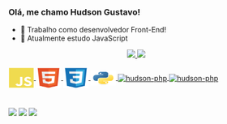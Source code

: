 ### Olá, me chamo Hudson Gustavo!

- 🔭 Trabalho como desenvolvedor Front-End!
- 🌱 Atualmente estudo JavaScript

<div align="center">
  <a href="https://github.com/tlshudson">
  <img height="180em" src="https://github-readme-stats.vercel.app/api?username=tlshudson&show_icons=true&theme=dark&include_all_commits=true&count_private=true"/>
  <img height="180em" src="https://github-readme-stats.vercel.app/api/top-langs/?username=tlshudson&layout=compact&langs_count=7&theme=dark"/>
</div>

<div style="display: inline_block"><br>
  <img align="center" alt="hudson-Js" height="40" width="50" src="https://raw.githubusercontent.com/devicons/devicon/master/icons/javascript/javascript-plain.svg">
  <img align="center" alt="hudson-HTML" height="40" width="50" src="https://raw.githubusercontent.com/devicons/devicon/master/icons/html5/html5-original.svg">
  <img align="center" alt="hudson-CSS" height="40" width="50" src="https://raw.githubusercontent.com/devicons/devicon/master/icons/css3/css3-original.svg">
  <img align="center" alt="hudson-Python" height="30" width="50" src="https://raw.githubusercontent.com/devicons/devicon/master/icons/python/python-original.svg">
  <img align="center" alt="hudson-php" height="40" width="50" src="https://cdn.jsdelivr.net/gh/devicons/devicon/icons/php/php-original.svg">
  <img align="center" alt="hudson-php" height="40" width="50" 
src="https://cdn.jsdelivr.net/gh/devicons/devicon/icons/mysql/mysql-original-wordmark.svg" />
</div>

#

<div>
 <a href="https://discord.gg/M8hnhpj4" target="_blank"><img src="https://img.shields.io/badge/Discord-7289DA?style=for-the-badge&logo=discord&logoColor=black" target="_blank"></a> 
  <a href = "mailto:hudsonteles00@gmail.com"><img src="https://img.shields.io/badge/-Gmail-%23333?style=for-the-badge&logo=gmail&logoColor=black" target="_blank"></a>
  <a href="https://www.linkedin.com/in/hudson-teles-381a451ab/" target="_blank"><img src="https://img.shields.io/badge/-LinkedIn-%230077B5?style=for-the-badge&logo=linkedin&logoColor=black" target="_blank"></a> 

<!--![snake gif](https://github.com/tlshudson/tlshudson/blob/output/github-contribution-grid-snake.svg)-->
  
  </div>
